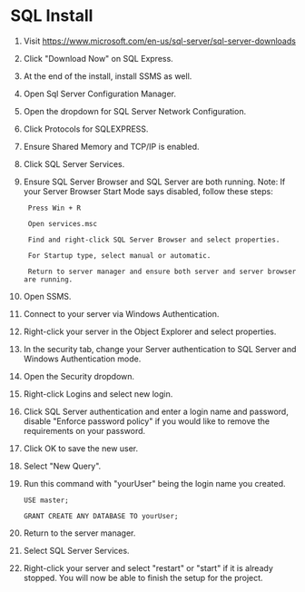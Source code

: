 # SQL Install
1. Visit https://www.microsoft.com/en-us/sql-server/sql-server-downloads
2. Click "Download Now" on SQL Express.
3. At the end of the install, install SSMS as well.
4. Open Sql Server Configuration Manager.
5. Open the dropdown for SQL Server Network Configuration.
6. Click Protocols for SQLEXPRESS.
7. Ensure Shared Memory and TCP/IP is enabled.
8. Click SQL Server Services.
9. Ensure SQL Server Browser and SQL Server are both running.
Note: If your Server Browser Start Mode says disabled, follow these steps:

        Press Win + R

        Open services.msc
  
        Find and right-click SQL Server Browser and select properties.
  
        For Startup type, select manual or automatic.
  
        Return to server manager and ensure both server and server browser are running.
  
  
  
  
12. Open SSMS.
13. Connect to your server via Windows Authentication.
14. Right-click your server in the Object Explorer and select properties.
15. In the security tab, change your Server authentication to SQL Server and Windows Authentication mode.
16. Open the Security dropdown.
17. Right-click Logins and select new login.
18. Click SQL Server authentication and enter a login name and password, disable "Enforce password policy" if you would like to remove the requirements on your password.
19. Click OK to save the new user.
20. Select "New Query".
21. Run this command with "yourUser" being the login name you created.

        USE master;

        GRANT CREATE ANY DATABASE TO yourUser;
  
22. Return to the server manager.
23. Select SQL Server Services.
24. Right-click your server and select "restart" or "start" if it is already stopped.
You will now be able to finish the setup for the project.
